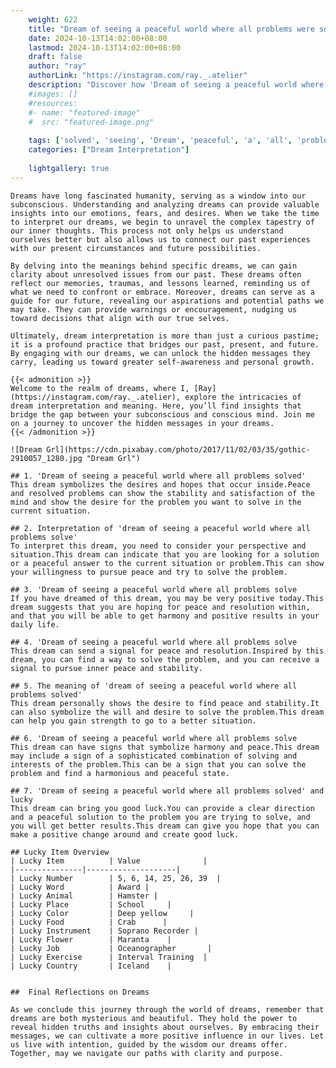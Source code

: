 ```yaml
---
    weight: 622
    title: "Dream of seeing a peaceful world where all problems were solved"  # Assuming 'title' column exists
    date: 2024-10-13T14:02:00+08:00
    lastmod: 2024-10-13T14:02:00+08:00
    draft: false
    author: "ray"
    authorLink: "https://instagram.com/ray._.atelier"
    description: "Discover how 'Dream of seeing a peaceful world where all problems were solved' can interpret your future and uncover its significant meanings in your life."
    #images: []
    #resources:
    #- name: "featured-image"
    #  src: "featured-image.png"
    
    tags: ['solved', 'seeing', 'Dream', 'peaceful', 'a', 'all', 'problems', 'were', 'world', 'of', 'where']
    categories: ["Dream Interpretation"]
    
    lightgallery: true
---
```

    
    Dreams have long fascinated humanity, serving as a window into our subconscious. Understanding and analyzing dreams can provide valuable insights into our emotions, fears, and desires. When we take the time to interpret our dreams, we begin to unravel the complex tapestry of our inner thoughts. This process not only helps us understand ourselves better but also allows us to connect our past experiences with our present circumstances and future possibilities.
    
    By delving into the meanings behind specific dreams, we can gain clarity about unresolved issues from our past. These dreams often reflect our memories, traumas, and lessons learned, reminding us of what we need to confront or embrace. Moreover, dreams can serve as a guide for our future, revealing our aspirations and potential paths we may take. They can provide warnings or encouragement, nudging us toward decisions that align with our true selves.
    
    Ultimately, dream interpretation is more than just a curious pastime; it is a profound practice that bridges our past, present, and future. By engaging with our dreams, we can unlock the hidden messages they carry, leading us toward greater self-awareness and personal growth.
    
    {{< admonition >}}
    Welcome to the realm of dreams, where I, [Ray](https://instagram.com/ray._.atelier), explore the intricacies of dream interpretation and meaning. Here, you’ll find insights that bridge the gap between your subconscious and conscious mind. Join me on a journey to uncover the hidden messages in your dreams.
    {{< /admonition >}}
    
    ![Dream Grl](https://cdn.pixabay.com/photo/2017/11/02/03/35/gothic-2910057_1280.jpg "Dream Grl")
    
    ## 1. 'Dream of seeing a peaceful world where all problems solved'
    This dream symbolizes the desires and hopes that occur inside.Peace and resolved problems can show the stability and satisfaction of the mind and show the desire for the problem you want to solve in the current situation.
    
    ## 2. Interpretation of 'dream of seeing a peaceful world where all problems solve'
    To interpret this dream, you need to consider your perspective and situation.This dream can indicate that you are looking for a solution or a peaceful answer to the current situation or problem.This can show your willingness to pursue peace and try to solve the problem.
    
    ## 3. 'Dream of seeing a peaceful world where all problems solve
    If you have dreamed of this dream, you may be very positive today.This dream suggests that you are hoping for peace and resolution within, and that you will be able to get harmony and positive results in your daily life.
    
    ## 4. 'Dream of seeing a peaceful world where all problems solve
    This dream can send a signal for peace and resolution.Inspired by this dream, you can find a way to solve the problem, and you can receive a signal to pursue inner peace and stability.
    
    ## 5. The meaning of 'dream of seeing a peaceful world where all problems solved'
    This dream personally shows the desire to find peace and stability.It can also symbolize the will and desire to solve the problem.This dream can help you gain strength to go to a better situation.
    
    ## 6. 'Dream of seeing a peaceful world where all problems solve
    This dream can have signs that symbolize harmony and peace.This dream may include a sign of a sophisticated combination of solving and interests of the problem.This can be a sign that you can solve the problem and find a harmonious and peaceful state.
    
    ## 7. 'Dream of seeing a peaceful world where all problems solved' and lucky
    This dream can bring you good luck.You can provide a clear direction and a peaceful solution to the problem you are trying to solve, and you will get better results.This dream can give you hope that you can make a positive change around and create good luck.
    
    ## Lucky Item Overview
    | Lucky Item          | Value              |
    |---------------|--------------------|
    | Lucky Number        | 5, 6, 14, 25, 26, 39  |
    | Lucky Word          | Award |
    | Lucky Animal        | Hamster |
    | Lucky Place         | School     |
    | Lucky Color         | Deep yellow     |
    | Lucky Food          | Crab      |
    | Lucky Instrument    | Soprano Recorder |
    | Lucky Flower        | Maranta    |
    | Lucky Job           | Oceanographer       |
    | Lucky Exercise      | Interval Training  |
    | Lucky Country       | Iceland    |
    
    
    ##  Final Reflections on Dreams
    
    As we conclude this journey through the world of dreams, remember that dreams are both mysterious and beautiful. They hold the power to reveal hidden truths and insights about ourselves. By embracing their messages, we can cultivate a more positive influence in our lives. Let us live with intention, guided by the wisdom our dreams offer. Together, may we navigate our paths with clarity and purpose.
    